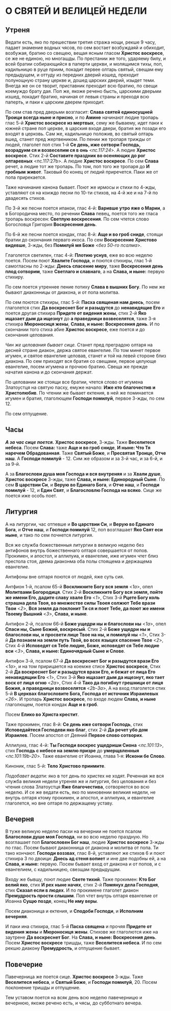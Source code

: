 
# О СВЯТЕЙ И ВЕЛИЦЕЙ НЕДЕЛИ

## Утреня

Ведати есть, яко по прешествии третия стража нощи, рекше 9 часу,
падает знамение водных чясов, по сем востает возбуждаяй и обиходит,
возбужая, братию со свещею, вещая ясным гласом **Христос воскресе**,
се же не единою, но многашды. По престании же того, ударяему билу,
и всей братии собирающийся в паперти церкви, и молящимся тихы, поп,
кадильницю в руце приим, покадит первее олтарь святый, свещам ему
предыдущем, и оттуду из передних дверий изшед, преходит полунощную
страну церкве и, дошед царских дверий, изыдет теми. Внегда же он се
творит, приставник преходит всю братию, по свещи коемуждо брату
дая. Поп же, якоже речено бысть, царскими дверьми изшед, покадит
братию, начиная от левыя страны и преходя всю паперть, и паки к
царским дверем приходит.

По сем став пред дверьми возгласит: **Слава святей единосущней Троици
всегда ныне и присно**, и по **Амине** начинают людие тропарь глас 5-й
**Христос воскресе из мертвых**, сему же бываему, идет паки к южней
стране поп церкве, в царския входя двери, братия же позади его входят
в церковь. Сам же, кадильницю положив, во святый олтарь вшед, станет
пред жертвеником. По пении же тропаря трижды от людей, глаголет поп
стих 1-й **Се день, иже сотвори Господь, возрадуим ся и возвеселим ся в онь** <_пс.117:24_>.
А людие **Христос воскресе**. Стих 2-й **Составите праздник во осеняющих до рог олтаревных**
<пс.117:27b>. А людие **Христос воскресе**. По сем **Слава** речет,
а людие тот же тропарь. По том, поп того же тропаря до **И гробным живот**.
Таковый бо конец от людий приречется. Паки же от попа прирекается.

Таже начинание канона бывает. Поют же ирмосы и стихи по 4-жды, уставляют
ся на коиждо песни по 10-ти стихов, на 4-й же и на 7-й по двадесять
стихов.

По 3-й же песни поется ипакои, глас 4-й: **Варивше утро яже о Марии**,
а в Богородична место, по речении **Слава** певец, поется того же гласа
тропарь воскресен: **Светлую воскресения**. По сем чтется слово
Богословця Григория **Воскресения день**.

По 6-й же песни поется кондак, глас 8-й: **Аще и во гроб сниде**, стоящи
братии до скончания перваго икоса. По сем **Воскресение Христово видевше**,
3-жды, без **Помилуй мя Боже** <_без 50-го псалма_>.

Глаголется светилен, глас 4-й: **Плотию уснув**, еже во всю неделю
поется. Посем поют **Хвалите Господа**, и поются стихиры, глас 1-й
самогласны по 2-жды: **Днесь спасение миру**,
таже **Воскресения день плод сотворим**, таже **Светлаго и славнаго**,
а на **Слава, и ныне:** первую стихиру.

По сем поется утреннее пение потиху **Слава в вышних Богу**. По нем же
бывают диаконницы от диакона, и от попа молитва.

По сем поются стихиры, глас 5-й: **Пасха священая нам днесь**, посем
глаголется стих **Да воскреснет Бог и разыдутся** до **ненавидящие Его**
и поется другая стихира **Придете от видения жены**, стих 2-й
**Яко ищазает дым да ищезнут** до **а праведници возвеселятся**, таже
3-я стихира **Мюроносиця жены**, **Слава, и ныне:** **Воскресения день**.
И по скончании того стиха абие **Христос воскресе**, еже поется и до
скончания целования.

*Чин же целования бывает сице.* Станет пред преградою олтаря на десней
стране диакон, держа святое евангелие. По том минет первое игумен, и
святое евангелие целовав, станет и той на левей стороне близ диакона.
По сем приходят вся братия со свещами, первое целующе евангелие, посем
игумена и прочюю братию. Свеща же прежде начатия канона и до скончания
держат.

По целовании же стоящи все братии, чтется слово от игумена Златоустця
на святую пасху, емуже начало: **Иже кто благочестив и Христолюбив**.
По чтении же бывает ектения, в ней же поминается игумен и братия,
глаголющем **Господи помилуй**, первое 3-жды, по сем 12.

По сем отпущение.

## Часы

***А за час сице поется.*** **Христос воскресе**, 3-жды.
Таже **Веселитеся небеса**. Посем **Слава:** таже **Аще и во гроб сниде**,
**И ныне: Что Тя наречем Обрадованная**. Таже **Святый Боже**, и
**Пресвятая Троице, Отче наш**. А **Господи помилуй** - 12. Сим же
образом и за 3-й час, и за 6-й, и за 9-й.

А за **Благослови душа моя Господа и вся внутреняя** и за **Хвали душе**,
**Христос воскресе** 3-жды, таже **Слава, и ныне: Единородный Сыне**.
По сем **В царствии Си**, и **Верую во Единаго Бога**, и **Отче наш**,
и **Господи помилуй** - 12, и **Един Свят**, и **Благословлю Господа на всяко**.
Сице же поется иже особь поет.

## Литургия

А на литургии, час отпевше и **Во царствии Си**, и **Верую во Единаго Бога**,
и **Отче наш**, и **Господи помилуй** 12, поп возглашает **Яко Свят еси ныне**,
и тако по сем почнется литургия.

Вся же служба божественныя литургии в великую неделю без антифонов
внутрь божественнаго олтаря совершается от попов. Прокимен, и апостол,
и аллилуиа, и евангелие, иже игумен чтет близ престола стоя, двема
диаконма оба полы стоящема и держащема евангелие.

Антифоны вне олтаря поются от людей, яже суть сия.

Антфион 1-й, псалом 65-й **Воскликните Богу вся земля** <_1a_>,
опел **Молитвами Богородиця**.
Стих 2-й **Воскликните Богу вся земля, пойте же имени Его, дадите славу хвале Его** <_1_>,
Стих 3-й **Рцете Богу коль страшна дела Твоя, во множестве силы Твоея солжют Тебе врази Твои** <_2_>,
**Вся земля да поклонит Ти ся и поет Тебе, да поют же имени Твоему Вышний** <_3_>,
**Слава, и ныне**.

Антифон 2-й, псалом 66-й **Боже ущедри ны и благослови ны** <_1a_>,
опел **Спаси ны, Сыне Божий, воскресый**.
Стих 2-й **Боже ущедри ны и благослови ны, и просвети лице Твое на ны, и помилуй ны** <_1_>,
Стих 3-й **Да познаем на земли путь Твой, во всех языцех спасение Твое** <_2_>,
Стих 4-й **Исповедят ся Тебе людие, Боже, исповедят ся Тебе людие вси** <_3_>,
**Слава, и ныне: Единочядный Сыне и Слове**.
 
Антифон 3-й, псалом 67-й **Да воскреснет Бог и разыдутся врази Его** <_1a_>,
и на том пририцается на коемже стисе **Христос воскресе**,
Стих 2-й **Да воскреснет Бог и разыдутся врази Его, и бежат от лица Его ненавидящии Его** <_1_>,
Стих 3-й **Яко ищазает дым да ищезнут, яко тает воск от лиця огню** <_2a_>,
Стих 4-й **Тако да погибнут грешници от лиця Божия, а праведници возвеселятся** <_2b-3a_>,
А на вход глаголется стих 5-й **В церквах благословите Бога, Господа от источник Израилевых** <_26_>.
И тропарь **Христос воскресе**, по входе людем **Слава, и ныне** глаголющем,
поется кондак **Аще и в гроб**.

Посем **Елико во Христа крестит**.

Таже прокимен, глас 8-й: **Се день иже сотвори Господь**,
стих **Исповедайтеся Господеви яко благ**,
стих 2-й **Да речет убо дом Израилев**.
Посем апостол от Деяний **Первое слово сотворих**.

Аллилуиа, глас 4-й: **Ты Господи воскрес ущедриши Сиона** <_пс.101:13_>,
стих **Господь с небесе на землю призре** до **умерщвленныя** <_пс.101:19b-20_>.
Таже евангелие от Иоанна, глава 1-я: **Искони бе Слово**.

Киноник, глас 5-й: **Тело Христово приимите**.

*Подобавет ведати:* яко в тот день по христех не ходят. Реченная же вся
служба великия недели утреняя же и литургия, без целования и
без чтения слова Златоустця **Яже благочестива**, сотворяется
во всю неделю. И се же ведати есть, яко по миновении великия недели,
не внутрь олтаря ктому прокимен, и апостол, и аллилуиа, и евангелие
глаголется, но вне олтаря по держащему уставу.

## Вечерня

В туже великую неделю пасхи на вечернии не поется псалом
**Благослови душе моя Господа**, ни во всю неделю праздную.
Но возглашает поп **Благословен Бог наш**, людие **Христос воскресе**
3-жды по глас. Посем бывают диаконница от диакона и молитва от попа. Ти
тако кончают.  **Господи воззвах**, глас 8-й, уставляют же стихов 6 и
поют стихира 3 по двоици: **Днесь ад стеня вопиет** и ине две
подобны ей, а на **Слава, и ныне:** первую. Посем бывает вход от
диакона и от попов, и с евангелием, с кадильницею, свезщам предыдущам.

Входу же бывшу, поют людие **Свете тихий**. Таже прокимен: **Кто Бог велий яко**,
стих **И рех ныне начях**, стих 2-й **Помянух дела Господня**,
стих **Сказал если в людех**.
И по прокимене глаголет диакон **Премудрость прости слышим**.
Поп чтет внутрь олтаря евангелие от Иоанна **Сущю позде**,
конец **Не иму веры**.

Посем диаконица и ектения, и **Сподоби Господи**, и **Исполним вечерняя**.

И паки ина стихира, глас 5-й **Пасха священа** и прочяя
**Придете от видения жены** и **Мюроносиця жены**. Стихове же
глаголются иже на заутрене **Да воскреснет Бог**.
На **Слава, и ныне: Воскресения день**.
Посем **Христос воскресе** тришды, таже **Веселитеся небеса**.
И по сем рекшю диакону **Премудрость**, и отпущение бывает.

## Повечерие

Павечерница же поется сице. **Христос воскресе** 3-жды.
Таже **Веселитеся небеса**, и **Святый Боже**, и **Господи помилуй**, 20.
Посем поклонение тришды и отпущение.

Тем уставом поется на всяк день всю неделю павечерницю и вечернюю,
якоже речено есть, и чясы, до субботнаго вечера.
